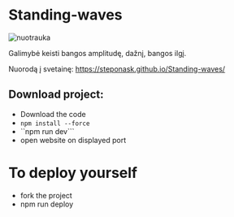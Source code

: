 # Standing-waves
![nuotrauka](https://github.com/user-attachments/assets/96ee1173-b558-440f-a509-ad806e5a3e21)

Galimybė keisti bangos amplitudę, dažnį,  bangos ilgį.

Nuorodą į svetainę: https://steponask.github.io/Standing-waves/

## Download project:
- Download the code
- ```npm install --force```
- ``npm run dev```
- open website on displayed port




# To deploy yourself
- fork the project
- npm run deploy
